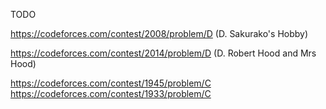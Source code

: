 TODO

https://codeforces.com/contest/2008/problem/D  (D. Sakurako's Hobby)

https://codeforces.com/contest/2014/problem/D  (D. Robert Hood and Mrs Hood)



https://codeforces.com/contest/1945/problem/C 
https://codeforces.com/contest/1933/problem/C